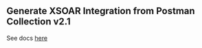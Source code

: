 ## Generate XSOAR Integration from Postman Collection v2.1

See docs [here](https://xsoar.pan.dev/docs/integrations/postman-codegen)
